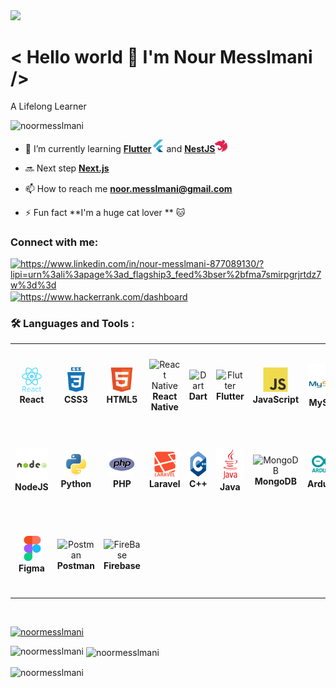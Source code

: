 <img src="https://raw.githubusercontent.com/halfrost/halfrost/master/icons/header_.png" />
<h1>< Hello world 👋 I'm Nour Messlmani /></h1>
<p>A Lifelong Learner</p>


<p align="left"> <img src="https://komarev.com/ghpvc/?username=noormesslmani&label=Profile%20views&color=0e75b6&style=flat" alt="noormesslmani" /> </p>



  - 🌱 I’m currently learning **<a href="https://flutter.dev/">Flutter</a>**<img src="https://github.com/devicons/devicon/blob/master/icons/flutter/flutter-original.svg" title="flutter" alt="flutter" width="20" height="20"/> and **<a href="https://nestjs.com/">NestJS</a>**<img src="https://github.com/devicons/devicon/blob/master/icons/nestjs/nestjs-plain.svg" title="nestjs" alt="nestjs" width="20" height="20"/>&nbsp;
  
- 🔜 Next step **<a href="https://nextjs.org/">Next.js</a>**

- 📫 How to reach me **noor.messlmani@gmail.com**

- ⚡ Fun fact **I'm a huge cat lover ** &#128049;

<h3 align="left">Connect with me:</h3>
<p align="left">
<a href="https://linkedin.com/in/https://www.linkedin.com/in/nour-messlmani-877089130/?lipi=urn%3ali%3apage%3ad_flagship3_feed%3bser%2bfma7smirpgrjrtdz7w%3d%3d" target="blank"><img align="center" src="https://raw.githubusercontent.com/rahuldkjain/github-profile-readme-generator/master/src/images/icons/Social/linked-in-alt.svg" alt="https://www.linkedin.com/in/nour-messlmani-877089130/?lipi=urn%3ali%3apage%3ad_flagship3_feed%3bser%2bfma7smirpgrjrtdz7w%3d%3d" height="30" width="40" /></a>
<a href="https://www.hackerrank.com/https://www.hackerrank.com/dashboard" target="blank"><img align="center" src="https://raw.githubusercontent.com/rahuldkjain/github-profile-readme-generator/master/src/images/icons/Social/hackerrank.svg" alt="https://www.hackerrank.com/dashboard" height="30" width="40" /></a>
</p>

### :hammer_and_wrench: Languages and Tools :
<div>
  
  
<table>
  <tr>
    <td align="center" height="130" width="130">
      <img src="https://github.com/devicons/devicon/blob/master/icons/react/react-original-wordmark.svg" title="React" alt="React" width="40" height="40"/>
      <br /><strong>React</strong>
    </td>
    <td align="center" height="130" width="130">
     <img src="https://github.com/devicons/devicon/blob/master/icons/css3/css3-plain-wordmark.svg"  title="CSS3" alt="CSS" width="40" height="40"/>
      <br /><strong>CSS3</strong>
    </td>
    <td align="center" height="130" width="130">
      <img src="https://github.com/devicons/devicon/blob/master/icons/html5/html5-original.svg" title="HTML5" alt="HTML" width="40" height="40"/>
      <br /><strong>HTML5</strong>
    </td>
    <td align="center" height="130" width="130">
      <img  src="https://cdn.jsdelivr.net/gh/devicons/devicon/icons/react/react-original.svg" width="40" height="40" alt="React Native" />
      <br /><strong>React Native</strong>
          <td align="center" height="130" width="130">
      <img src="https://cdn.jsdelivr.net/gh/devicons/devicon/icons/dart/dart-original.svg"  width="40"  height="40"  alt="Dart" />
      <br /><strong>Dart</strong>
    </td>
    <td align="center" height="130" width="130">
      <img  src="https://cdn.jsdelivr.net/gh/devicons/devicon/icons/flutter/flutter-original.svg"  width="40"  height="40"  alt="Flutter" />
      <br /><strong>Flutter</strong>
    </td>  
    <td align="center" height="130" width="130">
      <img src="https://github.com/devicons/devicon/blob/master/icons/javascript/javascript-original.svg" title="JavaScript" alt="JavaScript" width="40" height="40"/>
      <br /><strong>JavaScript</strong>
    </td>
        <td align="center" height="130" width="130">
      <img src="https://github.com/devicons/devicon/blob/master/icons/mysql/mysql-original-wordmark.svg" title="MySQL"  alt="MySQL" width="50" height="50"/>
      <br /><strong>MySQL</strong>
    </td>
  </tr>
  <tr>
    <td align="center" height="130" width="130">
      <img src="https://github.com/devicons/devicon/blob/master/icons/nodejs/nodejs-original-wordmark.svg" title="NodeJS" alt="NodeJS" width="50" height="50"/>
      <br /><strong>NodeJS</strong>
    </td>
      <td align="center" height="130" width="130">
      <img src='https://github.com/devicons/devicon/blob/master/icons/python/python-original.svg' title="Python" alt="python" width="40" height="40"/>
      <br /><strong>Python</strong>
    </td>
     <td align="center" height="130" width="130">
      <img src="https://github.com/devicons/devicon/blob/master/icons/php/php-original.svg" title="Php" alt="php" width="40" height="40"/>
      <br /><strong>PHP</strong>
    </td>
    <td align="center" height="130" width="130">
      <img src="https://github.com/devicons/devicon/blob/master/icons/laravel/laravel-plain-wordmark.svg" title="Laravel" alt="laravel" width="40" height="40"/>
      <br /><strong>Laravel</strong>
      </td>
    <td align="center" height="130" width="130">
      <img src="https://github.com/devicons/devicon/blob/master/icons/cplusplus/cplusplus-original.svg" title="C++" alt="C++" width="40" height="40"/>
      <br /><strong>C++</strong>
    </td>
    <td align="center" height="130" width="130">
      <img src="https://github.com/devicons/devicon/blob/master/icons/java/java-plain-wordmark.svg" title="java" alt="java" width="50" height="50"/>
      <br /><strong>Java</strong>
    </td>
    <td align="center" height="130" width="130">
      <img src="https://cdn.jsdelivr.net/gh/devicons/devicon/icons/mongodb/mongodb-original.svg" width="40" height="40" alt="MongoDB"/>
      <br /><strong>MongoDB</strong>
    </td>
    <td align="center" height="130" width="130">
      <img src="https://github.com/devicons/devicon/blob/master/icons/arduino/arduino-original-wordmark.svg" title="arduino" alt="arduino" width="40" height="40"/>
      <br /><strong>Arduino</strong>
    </td>
  </tr>
  <tr>
    <td align="center" height="130" width="130">
      <img src="https://github.com/devicons/devicon/blob/master/icons/figma/figma-original.svg" title="figma" alt="figma" width="40" height="40"/>
      <br /><strong>Figma</strong>
    </td>
    <td align="center" height="130" width="130">
      <img src="https://www.vectorlogo.zone/logos/getpostman/getpostman-icon.svg" width="40" height="40" alt="Postman"  />
      <br /><strong>Postman</strong>
    </td>
    <td align="center" height="130" width="130">
      <img src="https://cdn.jsdelivr.net/gh/devicons/devicon/icons/firebase/firebase-plain-wordmark.svg" width="45" height="45" alt="FireBase" />
      <br /><strong>Firebase</strong>
     </td>
  </tr>
</table>
<br>

<p align="left"> <a href="https://github.com/ryo-ma/github-profile-trophy"><img src="https://github-profile-trophy.vercel.app/?username=noormesslmani" alt="noormesslmani" /></a> </p>

<p><img align="left" src="https://github-readme-stats.vercel.app/api/top-langs?username=noormesslmani&show_icons=true&locale=en&layout=compact" alt="noormesslmani" /></p>

<p>&nbsp;<img align="center" src="https://github-readme-stats.vercel.app/api?username=noormesslmani&show_icons=true&locale=en" alt="noormesslmani" /></p>

<p><img align="center" src="https://github-readme-streak-stats.herokuapp.com/?user=noormesslmani&" alt="noormesslmani" /></p>
